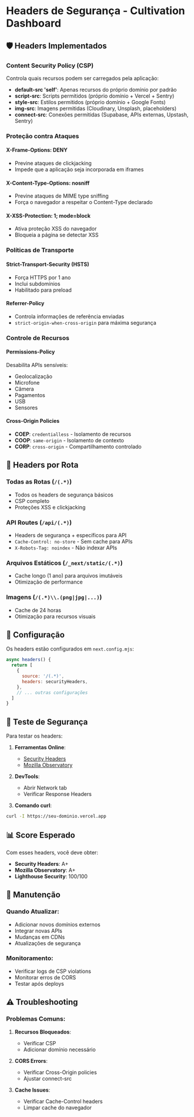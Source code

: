 # Headers de Segurança - Cultivation Dashboard

## 🛡️ Headers Implementados

### Content Security Policy (CSP)
Controla quais recursos podem ser carregados pela aplicação:

- **default-src 'self'**: Apenas recursos do próprio domínio por padrão
- **script-src**: Scripts permitidos (próprio domínio + Vercel + Sentry)
- **style-src**: Estilos permitidos (próprio domínio + Google Fonts)
- **img-src**: Imagens permitidas (Cloudinary, Unsplash, placeholders)
- **connect-src**: Conexões permitidas (Supabase, APIs externas, Upstash, Sentry)

### Proteção contra Ataques

#### X-Frame-Options: DENY
- Previne ataques de clickjacking
- Impede que a aplicação seja incorporada em iframes

#### X-Content-Type-Options: nosniff
- Previne ataques de MIME type sniffing
- Força o navegador a respeitar o Content-Type declarado

#### X-XSS-Protection: 1; mode=block
- Ativa proteção XSS do navegador
- Bloqueia a página se detectar XSS

### Políticas de Transporte

#### Strict-Transport-Security (HSTS)
- Força HTTPS por 1 ano
- Inclui subdomínios
- Habilitado para preload

#### Referrer-Policy
- Controla informações de referência enviadas
- `strict-origin-when-cross-origin` para máxima segurança

### Controle de Recursos

#### Permissions-Policy
Desabilita APIs sensíveis:
- Geolocalização
- Microfone
- Câmera
- Pagamentos
- USB
- Sensores

#### Cross-Origin Policies
- **COEP**: `credentialless` - Isolamento de recursos
- **COOP**: `same-origin` - Isolamento de contexto
- **CORP**: `cross-origin` - Compartilhamento controlado

## 🚀 Headers por Rota

### Todas as Rotas (`/(.*)`)
- Todos os headers de segurança básicos
- CSP completo
- Proteções XSS e clickjacking

### API Routes (`/api/(.*)`)
- Headers de segurança + específicos para API
- `Cache-Control: no-store` - Sem cache para APIs
- `X-Robots-Tag: noindex` - Não indexar APIs

### Arquivos Estáticos (`/_next/static/(.*)`)
- Cache longo (1 ano) para arquivos imutáveis
- Otimização de performance

### Imagens (`/(.*)\\.(png|jpg|...)`)
- Cache de 24 horas
- Otimização para recursos visuais

## 🔧 Configuração

Os headers estão configurados em `next.config.mjs`:

```javascript
async headers() {
  return [
    {
      source: '/(.*)',
      headers: securityHeaders,
    },
    // ... outras configurações
  ]
}
```

## 🧪 Teste de Segurança

Para testar os headers:

1. **Ferramentas Online**:
   - [Security Headers](https://securityheaders.com/)
   - [Mozilla Observatory](https://observatory.mozilla.org/)

2. **DevTools**:
   - Abrir Network tab
   - Verificar Response Headers

3. **Comando curl**:
```bash
curl -I https://seu-dominio.vercel.app
```

## 📊 Score Esperado

Com esses headers, você deve obter:
- **Security Headers**: A+ 
- **Mozilla Observatory**: A+
- **Lighthouse Security**: 100/100

## 🔄 Manutenção

### Quando Atualizar:
- Adicionar novos domínios externos
- Integrar novas APIs
- Mudanças em CDNs
- Atualizações de segurança

### Monitoramento:
- Verificar logs de CSP violations
- Monitorar erros de CORS
- Testar após deploys

## ⚠️ Troubleshooting

### Problemas Comuns:

1. **Recursos Bloqueados**:
   - Verificar CSP
   - Adicionar domínio necessário

2. **CORS Errors**:
   - Verificar Cross-Origin policies
   - Ajustar connect-src

3. **Cache Issues**:
   - Verificar Cache-Control headers
   - Limpar cache do navegador